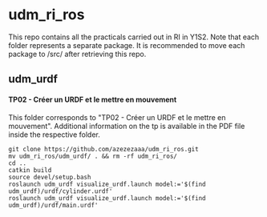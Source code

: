 # udm_ri_ros
This repo contains all the practicals carried out in RI in Y1S2. Note that each folder represents a separate package. It is recommended to move each package to <catkin workspace>/src/ after retrieving this repo.

## udm_urdf  
#### TP02 - Créer un URDF et le mettre en mouvement
This folder corresponds to "TP02 - Créer un URDF et le mettre en mouvement". Additional information on the tp is available in the PDF file inside the respective folder.
```cd catkin_ws/src  
git clone https://github.com/azezezaaa/udm_ri_ros.git  
mv udm_ri_ros/udm_urdf/ . && rm -rf udm_ri_ros/  
cd ..  
catkin build  
source devel/setup.bash  
roslaunch udm_urdf visualize_urdf.launch model:='$(find udm_urdf)/urdf/cylinder.urdf'  
roslaunch udm_urdf visualize_urdf.launch model:='$(find udm_urdf)/urdf/main.urdf'  
```
